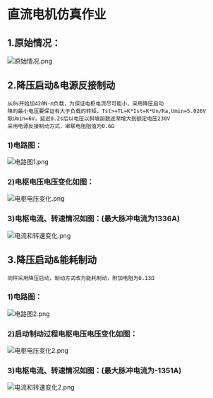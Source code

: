 # 直流电机仿真作业

## 1.原始情况：
![原始情况.png](https://i.loli.net/2019/03/08/5c8253c5e0f1e.png)

## 2.降压启动&电源反接制动
```
从0s开始加420N·m负载，为保证电枢电流尽可能小，采用降压启动
降的最小电压要保证有大于负载的转矩，Tst>=TL=K*Ist=K*Un/Ra,Umin=5.026V
取Umin=6V，延迟0.2s后以电压以斜坡函数逐渐增大到额定电压230V
采用电源反接制动方式，串联电阻阻值为0.6Ω
```
### 1)电路图：
![电路图1.png](https://i.loli.net/2019/03/08/5c825485545b0.png)
### 2)电枢电压电压变化如图：
![电枢电压变化.png](https://i.loli.net/2019/03/08/5c8254bf9bb16.png)
### 3)电枢电流、转速情况如图：(最大脉冲电流为1336A)
![电流和转速变化.png](https://i.loli.net/2019/03/08/5c82552540996.png)

## 3.降压启动&能耗制动
```
同样采用降压启动，制动方式改为能耗制动，附加电阻为0.13Ω
```
### 1)电路图：
![电路图2.png](https://i.loli.net/2019/03/08/5c82556cddcbb.png)
### 2)启动制动过程电枢电压电压变化如图：
![电枢电压变化2.png](https://i.loli.net/2019/03/08/5c82557713ce0.png)
### 3)电枢电流、转速情况如图：(最大脉冲电流为-1351A)
![电流和转速变化2.png](https://i.loli.net/2019/03/08/5c82558883a16.png)
